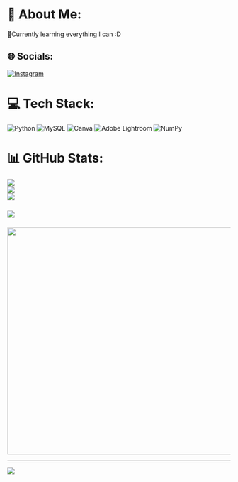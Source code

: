 

# 💫 About Me:
🌱Currently learning everything I can :D


## 🌐 Socials:
[![Instagram](https://img.shields.io/badge/Instagram-%23E4405F.svg?logo=Instagram&logoColor=white)](https://instagram.com/aaliyalam)
# 💻 Tech Stack:
![Python](https://img.shields.io/badge/python-3670A0?style=plastic&logo=python&logoColor=ffdd54) ![MySQL](https://img.shields.io/badge/mysql-%2300f.svg?style=plastic&logo=mysql&logoColor=white) ![Canva](https://img.shields.io/badge/Canva-%2300C4CC.svg?style=plastic&logo=Canva&logoColor=white) ![Adobe Lightroom](https://img.shields.io/badge/Adobe%20Lightroom-31A8FF.svg?style=plastic&logo=Adobe%20Lightroom&logoColor=white) ![NumPy](https://img.shields.io/badge/numpy-%23013243.svg?style=plastic&logo=numpy&logoColor=white)
# 📊 GitHub Stats:
![](https://github-readme-stats.vercel.app/api?username=scaa1810&theme=tokyonight&hide_border=false&include_all_commits=false&count_private=false)<br/>
![](https://github-readme-streak-stats.herokuapp.com/?user=scaa1810&theme=tokyonight&hide_border=false)<br/>
![](https://github-readme-stats.vercel.app/api/top-langs/?username=scaa1810&theme=tokyonight&hide_border=false&include_all_commits=false&count_private=false&layout=compact)

### 
![](https://quotes-github-readme.vercel.app/api?type=horizontal&theme=radical)

### 
<img src="https://random-memer.herokuapp.com/" width="512px"/>

---
[![](https://visitcount.itsvg.in/api?id=scaa1810&icon=0&color=0)](https://visitcount.itsvg.in)

<!-- Proudly created with GPRM ( https://gprm.itsvg.in ) -->
